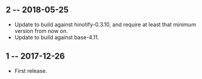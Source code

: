 ## 2 -- 2018-05-25

* Update to build against hinotify-0.3.10, and require at least that
  minimum version from now on.
* Update to build against base-4.11.

## 1 -- 2017-12-26

* First release.
